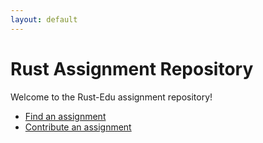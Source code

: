 ```yaml
---
layout: default
---
```


# Rust Assignment Repository

Welcome to the Rust-Edu assignment repository!
* [Find an assignment](assignments.html)
* [Contribute an assignment](contributions.html)